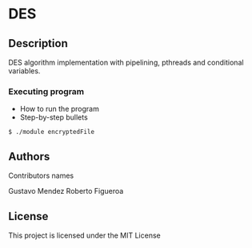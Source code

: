 # DES

## Description

DES algorithm implementation with pipelining, pthreads and conditional variables.

### Executing program

* How to run the program
* Step-by-step bullets
```
$ ./module encryptedFile
```

## Authors

Contributors names 

Gustavo Mendez
Roberto Figueroa


## License

This project is licensed under the MIT License